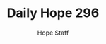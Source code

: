 ---
image: /assets/img/daily-hope-default-artwork.png
title: Daily Hope 296
number: 296
categories:
  - Daily Hope
author: Hope Staff
notes: Daily Hope 296
embed: >-
  EMBED_GOES_HERE
---